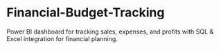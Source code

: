 # Financial-Budget-Tracking
Power BI dashboard for tracking sales, expenses, and profits with SQL &amp; Excel integration for financial planning.
